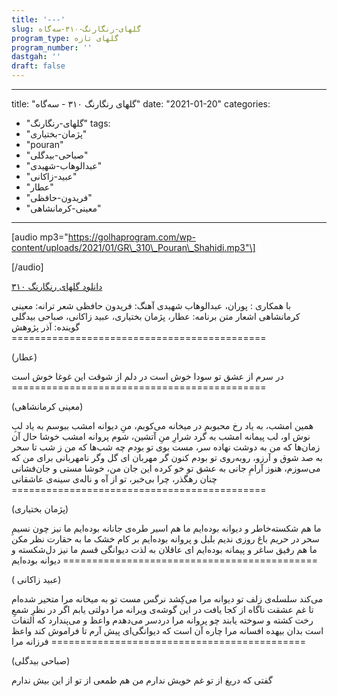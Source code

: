 ```yaml
---
title: '---'
slug: گلهای-رنگارنگ-۳۱۰-سه‌گاه
program_type: گلهای تازه
program_number: ''
dastgah: ''
draft: false
---
```


---
title: "گلهای رنگارنگ ۳۱۰ - سه‌گاه"
date: "2021-01-20"
categories: 
  - "گلهای-رنگارنگ"
tags: 
  - "پژمان-بختیاری"
  - "pouran"
  - "صباحی-بیدگلی"
  - "عبدالوهاب-شهیدی"
  - "عبید-زاکانی"
  - "عطار"
  - "فریدون-حافظی"
  - "معینی-کرمانشاهی"
---

\[audio mp3="https://golhaprogram.com/wp-content/uploads/2021/01/GR\_310\_Pouran\_Shahidi.mp3"\]

\[/audio\]

[دانلود گلهای رنگارنگ ۳۱۰](https://golhaprogram.com/wp-content/uploads/2021/01/GR_310_Pouran_Shahidi.mp3)

با همکاری : پوران، عبدالوهاب شهیدی آهنگ: فریدون حافظی شعر ترانه: معینی کرمانشاهی اشعار متن برنامه: عطار، پژمان بختیاری، عبید زاکانی، صباحی بیدگلی گوینده: آذر پژوهش ============================================

(عطار)

در سرم از عشق تو سودا خوش است در دلم از شوقت این غوغا خوش است ============================================

(معینی کرمانشاهی)

همین امشب، به یاد رخ محبوبم در میخانه می‌كوبم، منِ دیوانه امشب ببوسم به یاد لبِ نوش او، لب پیمانه امشب به گرد شرارِ منِ آتشین، شوم پروانه امشب خوشا حال آن زمان‌ها که من به دوشت نهاده سر، مست بوی تو بودم چه شب‌ها که من ز شب تا سحر به صد شوق و آرزو، روبه‌روی تو بودم کنون گر مهربان ای گل وگر نامهربانی برای من که می‌سوزم، هنوز آرامِ جانی به عشق تو خو کرده این جان من، خوشا مستی و جان‌فشانی چنان رهگذر، چرا بی‌خبر، تو از آه و ناله‌ی سینه‌ی عاشقانی ============================================

(پژمان بختیاری)

ما هم شکسته‌خاطر و دیوانه بوده‌ایم ما هم اسیر طره‌ی جانانه بوده‌ایم ما نیز چون نسیمِ سحر در حریم باغ روزی ندیم بلبل و پروانه بوده‌ایم بر کام خشک ما به حقارت نظر مکن ما هم رفیق ساغر و پیمانه بوده‌ایم ای عاقلان به لذت دیوانگی قسم ما نیز دل‌شکسته و دیوانه بوده‌ایم ============================================

( عبید زاکانی)

می‌کند سلسله‌ی زلف تو دیوانه مرا می‌کِشد نرگس مست تو به میخانه مرا متحیر شده‌ام تا غم عشقت ناگاه از کجا یافت در این گوشه‌ی ویرانه مرا دولتی یابم اگر در نظرِ شمعِ رخت کشته و سوخته یابند چو پروانه مرا دردسر می‌دهدم واعظ و می‌پندارد که التفات است بدان بیهده افسانه مرا چاره آن است که دیوانگی‌ای پیش آرم تا فراموش کند واعظ فرزانه مرا ============================================

(صباحی بیدگلی)

گفتی که دریغ از تو غم خویش ندارم من هم طمعی از تو از این بیش ندارم
